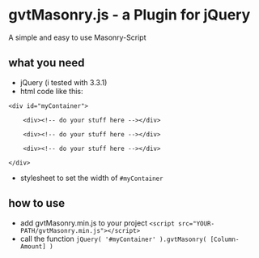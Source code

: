 # gvtMasonry.js - a Plugin for jQuery
A simple and easy to use Masonry-Script

## what you need
* jQuery (i tested with 3.3.1)
* html code like this:
```
<div id="myContainer">

	<div><!-- do your stuff here --></div>
	
	<div><!-- do your stuff here --></div>

	<div><!-- do your stuff here --></div>	

</div>
```
* stylesheet to set the width of ```#myContainer```

## how to use
* add gvtMasonry.min.js to your project
``` <script src="YOUR-PATH/gvtMasonry.min.js"></script> ```
* call the function
``` jQuery( '#myContainer' ).gvtMasonry( [Column-Amount] ) ```

